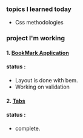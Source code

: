 ### topics I learned today 
- Css methodologies     

### project I'm working
 #### 1. [BookMark Application](https://github.com/SaujanDulal/BookMark-Application)
 #### status :
  - Layout is done with bem. 
  - Working on validation
   
 #### 2. [Tabs](https://github.com/SaujanDulal/Code-snippets-for-HTML-CSS-and-JavaScript.)
 #### status :
- complete.

     
